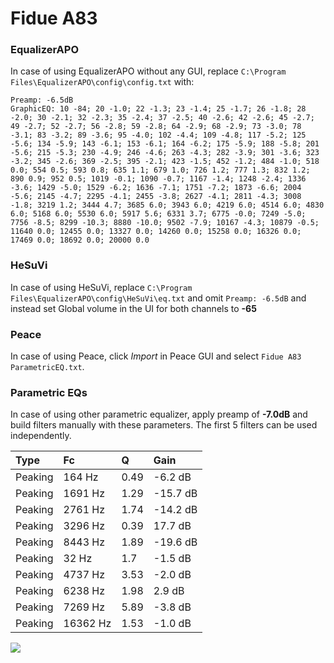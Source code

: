 # Fidue A83

### EqualizerAPO
In case of using EqualizerAPO without any GUI, replace `C:\Program Files\EqualizerAPO\config\config.txt`
with:
```
Preamp: -6.5dB
GraphicEQ: 10 -84; 20 -1.0; 22 -1.3; 23 -1.4; 25 -1.7; 26 -1.8; 28 -2.0; 30 -2.1; 32 -2.3; 35 -2.4; 37 -2.5; 40 -2.6; 42 -2.6; 45 -2.7; 49 -2.7; 52 -2.7; 56 -2.8; 59 -2.8; 64 -2.9; 68 -2.9; 73 -3.0; 78 -3.1; 83 -3.2; 89 -3.6; 95 -4.0; 102 -4.4; 109 -4.8; 117 -5.2; 125 -5.6; 134 -5.9; 143 -6.1; 153 -6.1; 164 -6.2; 175 -5.9; 188 -5.8; 201 -5.6; 215 -5.3; 230 -4.9; 246 -4.6; 263 -4.3; 282 -3.9; 301 -3.6; 323 -3.2; 345 -2.6; 369 -2.5; 395 -2.1; 423 -1.5; 452 -1.2; 484 -1.0; 518 0.0; 554 0.5; 593 0.8; 635 1.1; 679 1.0; 726 1.2; 777 1.3; 832 1.2; 890 0.9; 952 0.5; 1019 -0.1; 1090 -0.7; 1167 -1.4; 1248 -2.4; 1336 -3.6; 1429 -5.0; 1529 -6.2; 1636 -7.1; 1751 -7.2; 1873 -6.6; 2004 -5.6; 2145 -4.7; 2295 -4.1; 2455 -3.8; 2627 -4.1; 2811 -4.3; 3008 -1.8; 3219 1.2; 3444 4.7; 3685 6.0; 3943 6.0; 4219 6.0; 4514 6.0; 4830 6.0; 5168 6.0; 5530 6.0; 5917 5.6; 6331 3.7; 6775 -0.0; 7249 -5.0; 7756 -8.5; 8299 -10.3; 8880 -10.0; 9502 -7.9; 10167 -4.3; 10879 -0.5; 11640 0.0; 12455 0.0; 13327 0.0; 14260 0.0; 15258 0.0; 16326 0.0; 17469 0.0; 18692 0.0; 20000 0.0
```

### HeSuVi
In case of using HeSuVi, replace `C:\Program Files\EqualizerAPO\config\HeSuVi\eq.txt` and omit `Preamp:
-6.5dB` and instead set Global volume in the UI for both channels to **-65**

### Peace
In case of using Peace, click *Import* in Peace GUI and select `Fidue A83 ParametricEQ.txt`.

### Parametric EQs
In case of using other parametric equalizer, apply preamp of **-7.0dB** and build filters manually with
these parameters. The first 5 filters can be used independently.

| Type    | Fc       |    Q | Gain     |
|:--------|:---------|:-----|:---------|
| Peaking | 164 Hz   | 0.49 | -6.2 dB  |
| Peaking | 1691 Hz  | 1.29 | -15.7 dB |
| Peaking | 2761 Hz  | 1.74 | -14.2 dB |
| Peaking | 3296 Hz  | 0.39 | 17.7 dB  |
| Peaking | 8443 Hz  | 1.89 | -19.6 dB |
| Peaking | 32 Hz    | 1.7  | -1.5 dB  |
| Peaking | 4737 Hz  | 3.53 | -2.0 dB  |
| Peaking | 6238 Hz  | 1.98 | 2.9 dB   |
| Peaking | 7269 Hz  | 5.89 | -3.8 dB  |
| Peaking | 16362 Hz | 1.53 | -1.0 dB  |

![](https://raw.githubusercontent.com/jaakkopasanen/AutoEq/master/results/innerfidelity/sbaf-serious/Fidue%20A83/Fidue%20A83.png)
